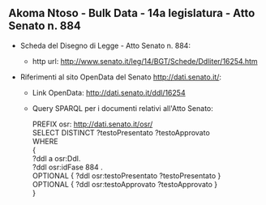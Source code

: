 ## Akoma Ntoso - Bulk Data - 14a legislatura - Atto Senato n. 884 ##

* Scheda del Disegno di Legge - Atto Senato n. 884:
	* http url: http://www.senato.it/leg/14/BGT/Schede/Ddliter/16254.htm

* Riferimenti al sito OpenData del Senato http://dati.senato.it/:
	* Link OpenData: http://dati.senato.it/ddl/16254
	* Query SPARQL per i documenti relativi all'Atto Senato:

        PREFIX osr: <http://dati.senato.it/osr/>  
		SELECT DISTINCT ?testoPresentato ?testoApprovato  
		WHERE  
		{  
		    ?ddl a osr:Ddl.  
		    ?ddl osr:idFase 884 .  
		    OPTIONAL { ?ddl osr:testoPresentato ?testoPresentato }  
		    OPTIONAL { ?ddl osr:testoApprovato ?testoApprovato }  
		}
		